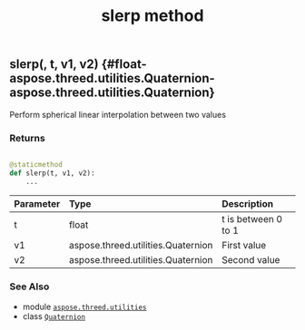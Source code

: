 ﻿---
title: slerp method
second_title: Aspose.3D for Python via .NET API References
description: 
type: docs
weight: 120
url: /python-net/aspose.threed.utilities/quaternion/slerp/
is_root: false
---

## slerp(, t, v1, v2) {#float-aspose.threed.utilities.Quaternion-aspose.threed.utilities.Quaternion}

Perform spherical linear interpolation between two values


### Returns 





```python

@staticmethod
def slerp(t, v1, v2):
    ...
```


| Parameter | Type | Description |
| :- | :- | :- |
| t | float | t is between 0 to 1 |
| v1 | aspose.threed.utilities.Quaternion | First value |
| v2 | aspose.threed.utilities.Quaternion | Second value |



### See Also
* module [`aspose.threed.utilities`](../../)
* class [`Quaternion`](/3d/python-net/aspose.threed.utilities/quaternion)
